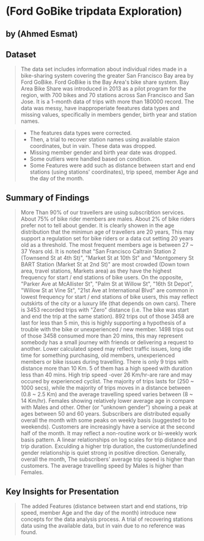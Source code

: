 # (Ford GoBike tripdata Exploration)
## by (Ahmed Esmat)


## Dataset

> The data set includes information about individual rides made in a bike-sharing system covering the greater San Francisco Bay area by Ford GoBike. Ford GoBike is the Bay Area's bike share system. Bay Area Bike Share was introduced in 2013 as a pilot program for the region, with 700 bikes and 70 stations across San Francisco and San Jose.
> It is a 1-month data of trips with more than 180000 record. The data was messy, have inapproperiate feeatures data types and missing values, specifically in members gender, birth year and station names.

> - The features data types were corrected.
> - Then, a trial to recover station names using available staion coordinates, but in vain. These data was dropped.
> - Missing member gender and birth year date was dropped.
> - Some outliers were handled based on condition.
> - Some Features were add such as distance between start and end stations (using stations' coordinates), trip speed, member Age and the day of the month.


## Summary of Findings

> More Than 90% of our travellers are using subscribtion services.
> About 75% of bike rider members are males.
> About 2% of bike riders prefer not to tell about gender.
> It is clearly showen in the age distribution that the minimun age of travellers are 20 years, This may support a regulation set for bike riders or a data cut setting 20 years old as a threshold.
> The most frequent members age is between 27 ~ 37 Years old.
> It is noted that "San Francisco Caltrain Station 2 (Townsend St at 4th St)", "Market St at 10th St" and "Montgomery St BART Station (Market St at 2nd St)" are most crowded (Down town area, travel stations, Markets area) as they have the highest frequency for start / end stations of bike users.
> On the opposite, "Parker Ave at McAllister St", "Palm St at Willow St", "16th St Depot", "Willow St at Vine St", "21st Ave at International Blvd" are common in lowest frequency for start / end stations of bike users, this may reflect outskirts of the city or a luxury life (that depends on own cars).
> There is 3453 recorded trips with "Zero" distance (i.e. The bike was start and end the trip at the same station).
> 892 trips out of those 3458 are last for less than 5 min, this is highly supporting a hypothesis of a trouble with the bike or unexperienced / new member.
> 1498 trips out of those 3458 consumed more than 20 mins, this may represent somebody has a small journey with friends or delivering a request to another.
> Lower calculated speed may reflect traffic issues, long idle time for something purchasing, old members, unexperienced members or bike issues during travelling.
> There is only 9 trips with distance more than 10 Km. 5 of them has a high speed with duration less than 40 mins.
> High trip speed -over 26 Km/hr-are rare and may occured by experienced cyclist.
> The majority of trips lasts for (250 ~ 1000 secs), while the majority of trips moves in a distance between (0.8 ~ 2.5 Km) and the average travelling speed varies between (8 ~ 14 Km/hr).
> Females showing relatively lower average age in compare with Males and other.
> Other (or "unknown gender") showing a peak at ages between 50 and 60 years.
> Subscribers are distributed equally overall the month with some peaks on weekly basis (suggested to be weekends).
> Customers are increasingly have a service at the second half of the month. It may reflect a non-routine work or bi-weekly work basis pattern.
> A linear relationships on log scales for trip distance and trip duration.
> Exculding a higher trip duration, the customer/undefined gender relationship is quiet strong in positive direction.
> Generally, overall the month, The subscribers' average trip speed is higher than customers.
> The average travelling speed by Males is higher than Females.


## Key Insights for Presentation

> The added Features (distance between start and end stations, trip speed, member Age and the day of the month) introduce new concepts for the data analysis process.
> A trial of recovering stations data using the available data, but in vain due to no reference was found.
